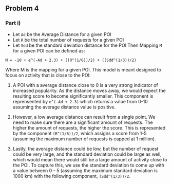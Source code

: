 
## Problem 4

### Part i)

- Let `Ad` be the Average Distance for a given POI
- Let `R` be the total number of requests for a given POI
- Let `Sdd` be the standard deviation distance for the POI
Then Mapping `M` for a given POI can be defined as:

```
M = -10 + e^(-Ad + 2.3) + ((R^(1/6))/2) + ((Sdd^(1/3))/2)
```

Where M is the mapping for a given POI. This model is meant designed to focus on activity that is close to the POI:

1) A POI with a average distance close to 0 is a very strong indicator of increased popularity. As the distance moves
away, we would expect the resulting score to become significantly smaller. This component is reprensented by `e^(-Ad + 2.3)` which returns a value from 0-10 assuming the average distance value is positive.

2) However, a low average distance can result from a single point. We need to make sure there are a significant amount of requests. The
higher the amount of requests, the higher the score. This is represented by the component `(R^(1/6))/2`, which assigns a score from
 1-5 (assuming the maximum number of requests is capped at 1 million).

3) Lastly, the average distance could be low, but the number of request could be very large, and the standard deviation could be large
as well, which would mean there would still be a large amount of activity close to the POI. To capture this, we use the standard deviation to come up with a
value between 0 - 5 (assuming the maximum standard deviation is 1000 km) with the following component, `(Sdd^(1/3))/2`.
